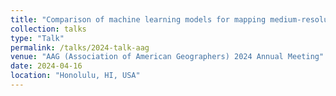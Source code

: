```yaml
---
title: "Comparison of machine learning models for mapping medium-resolution land cover and land change"
collection: talks
type: "Talk"
permalink: /talks/2024-talk-aag
venue: "AAG (Association of American Geographers) 2024 Annual Meeting"
date: 2024-04-16
location: "Honolulu, HI, USA"
---
```

